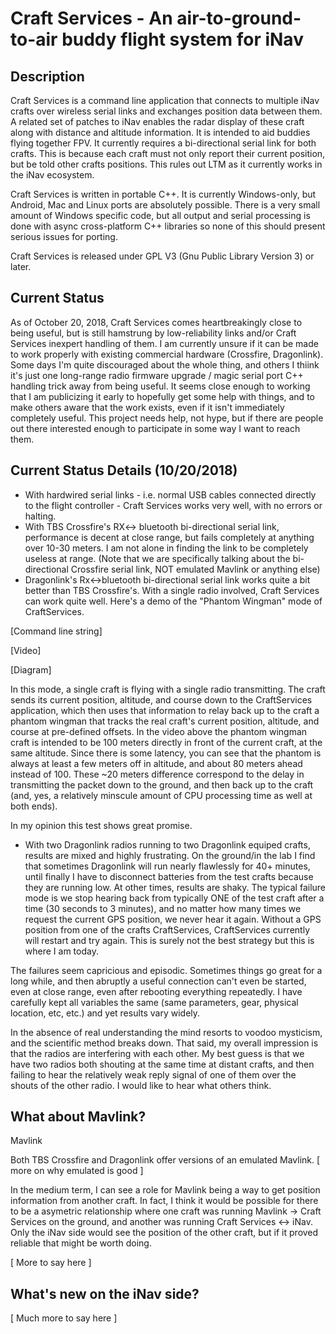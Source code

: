 # Craft Services - An air-to-ground-to-air buddy flight system for iNav

## Description

Craft Services is a command line application that connects to multiple iNav crafts over wireless serial links and exchanges position data between them. A related set of patches to iNav enables the radar display of these craft along with distance and altitude information. It is intended to aid buddies flying together FPV. It currently requires a bi-directional serial link for both crafts. This is because each craft must not only report their current position, but be told other crafts positions. This rules out LTM as it currently works in the iNav ecosystem.

Craft Services is written in portable C++. It is currently Windows-only, but Android, Mac and Linux ports are absolutely possible. There is a very small amount of Windows specific code, but all output and serial processing is done with async cross-platform C++ libraries so none of this should present serious issues for porting.

Craft Services is released under GPL V3 (Gnu Public Library Version 3) or later.

## Current Status

As of October 20, 2018, Craft Services comes heartbreakingly close to being useful, but is still hamstrung by low-reliability links and/or Craft Services inexpert handling of them. I am currently unsure if it can be made to work properly with existing commercial hardware (Crossfire, Dragonlink). Some days I'm quite discouraged about the whole thing, and others I thiink it's just one long-range radio firmware upgrade / magic serial port C++ handling trick away from being useful. It seems close enough to working that I am publicizing it early to hopefully get some help with things, and to make others aware that the work exists, even if it isn't immediately completely useful. This project needs help, not hype, but if there are people out there interested enough to participate in some way I want to reach them.

## Current Status Details (10/20/2018)

* With hardwired serial links - i.e. normal USB cables connected directly to the flight controller - Craft Services works very well, with no errors or halting.
* With TBS Crossfire's RX<-> bluetooth bi-directional serial link, performance is decent at close range, but fails completely at anything over 10-30 meters. I am not alone in finding the link to be completely useless at range. (Note that we are specifically talking about the bi-directional Crossfire serial link, NOT emulated Mavlink or anything else)
* Dragonlink's Rx<->bluetooth bi-directional serial link works quite a bit better than TBS Crossfire's. With a single radio involved, Craft Services can work quite well. Here's a demo of the "Phantom Wingman" mode of CraftServices. 

[Command line string]

[Video]

[Diagram]

In this mode, a single craft is flying with a single radio transmitting. The craft sends its current position, altitude, and course down to the CraftServices application, which then uses that information to relay back up to the craft a phantom wingman that tracks the real craft's current position, altitude, and course at pre-defined offsets. In the video above the phantom wingman craft is intended to be 100 meters directly in front of the current craft, at the same altitude. Since there is some latency, you can see that the phantom is always at least a few meters off in altitude, and about 80 meters ahead instead of 100. These ~20 meters difference correspond to the delay in transmitting the packet down to the ground, and then back up to the craft (and, yes, a relatively minscule amount of CPU processing time as well at both ends).

In my opinion this test shows great promise.

* With two Dragonlink radios running to two Dragonlink equiped crafts, results are mixed and highly frustrating. On the ground/in the lab I find that sometimes Dragonlink will run nearly flawlessly for 40+ minutes, until finally I have to disconnect batteries from the test crafts because they are running low. At other times, results are shaky. The typical failure mode is we stop hearing back from typically ONE of the test craft after a time (30 seconds to 3 minutes), and no matter how many times we request the current GPS position, we never hear it again. Without a GPS position from one of the crafts CraftServices, CraftServices currently will restart and try again. This is surely not the best strategy but this is where I am today.

The failures seem capricious and episodic. Sometimes things go great for a long while, and then abruptly a useful connection can't even be started, even at close range, even after rebooting everything repeatedly. I have carefully kept all variables the same (same parameters, gear, physical location, etc, etc.) and yet results vary widely.

In the absence of real understanding the mind resorts to voodoo mysticism, and the scientific method breaks down. That said, my overall impression is that the radios are interfering with each other. My best guess is that we have two radios both shouting at the same time at distant crafts, and then failing to hear the relatively weak reply signal of one of them over the shouts of the other radio. I would like to hear what others think.

## What about Mavlink? 

Mavlink 

Both TBS Crossfire and Dragonlink offer versions of an emulated Mavlink. [ more on why emulated is good ]

In the medium term, I can see a role for Mavlink being a way to get position information from another craft. In fact, I think it would be possible for there to be a asymetric relationship where one craft was running Mavlink -> Craft Services on the ground, and another was running Craft Services <-> iNav. Only the iNav side would see the position of the other craft, but if it proved reliable that might be worth doing.

[ More to say here ]

## What's new on the iNav side?

[ Much more to say here ]
